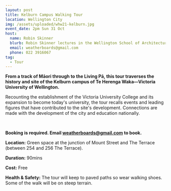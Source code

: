 ```yaml
---
layout: post
title: Kelburn Campus Walking Tour
location: Wellington City
img: /assets/uploaded/whw21-kelburn.jpg
event_date: 2pm Sun 31 Oct
host:
  name: Robin Skinner
  blurb: Robin Skinner lectures in the Wellington School of Architecture.
  email: weatherboards@gmail.com
  phone: 022 3916067
tag:
  - Tour
---
```

**From a track of Māori through to the Living Pā, this tour traverses the history and site of the Kelburn campus of Te Herenga Waka—Victoria University of Wellington.** 

Recounting the establishment of the Victoria University College and its expansion to become today's university, the tour recalls events and leading figures that have contributed to the site's development. Connections are made with the development of the city and education nationally.

<br>

**Booking is required. Email [weatherboards@gmail.com](mailto:weatherboards@gmail.com) to book.** 

**Location:** Green space at the junction of Mount Street and The Terrace (between 254 and 256 The Terrace).

**Duration:** 90mins

**Cost:** Free

**Health & Safety:** The tour will keep to paved paths so wear walking shoes. Some of the walk will be on steep terrain.